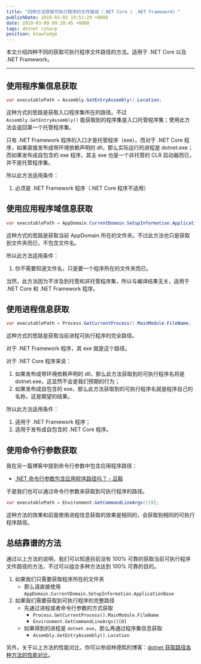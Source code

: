 ```yaml
---
title: "四种方法获取可执行程序的文件路径（.NET Core / .NET Framework）"
publishDate: 2019-03-03 19:51:29 +0800
date: 2019-03-09 09:10:45 +0800
tags: dotnet csharp
position: knowledge
---
```


本文介绍四种不同的获取可执行程序文件路径的方法。适用于 .NET Core 以及 .NET Framework。

---

<div id="toc"></div>

## 使用程序集信息获取

```csharp
var executablePath = Assembly.GetEntryAssembly().Location;
```

这种方式的思路是获取入口程序集所在的路径。不过 `Assembly.GetEntryAssembly()` 能获取到的程序集是入口托管程序集；使用此方法会返回第一个托管程序集。

只有 .NET Framework 程序的入口才是托管程序（exe）。而对于 .NET Core 程序，如果直接发布成带环境依赖声明的 dll，那么实际运行的进程是 dotnet.exe；而如果发布成自包含的 exe 程序，其主 exe 也是一个非托管的 CLR 启动器而已，并不是托管程序集。

所以此方法适用条件：

1. 必须是 .NET Framework 程序（.NET Core 程序不适用）

## 使用应用程序域信息获取

```csharp
var executablePath = AppDomain.CurrentDomain.SetupInformation.ApplicationBase;
```

这种方式的思路是获取当前 AppDomain 所在的文件夹。不过此方法也只是获取到文件夹而已，不包含文件名。

所以此方法适用条件：

1. 你不需要知道文件名，只是要一个程序所在的文件夹而已。

当然，此方法因为不涉及到托管和非托管程序集，所以与编译结果无关，适用于 .NET Core 和 .NET Framework 程序。

## 使用进程信息获取

```csharp
var executablePath = Process.GetCurrentProcess().MainModule.FileName;
```

这种方式的思路是获取当前进程可执行程序的完全路径。

对于 .NET Framework 程序，其 exe 就是这个路径。

对于 .NET Core 程序来说：

1. 如果发布成带环境依赖声明的 dll，那么此方法获取到的可执行程序名将是 dotnet.exe，这显然不会是我们预期的行为；
1. 如果发布成自包含的 exe，那么此方法获取到的可执行程序名就是程序自己的名称，这是期望的结果。

所以此方法适用条件：

1. 适用于 .NET Framework 程序；
1. 适用于发布成自包含的 .NET Core 程序。

## 使用命令行参数获取

我在另一篇博客中提到命令行参数中包含应用程序路径：

- [.NET 命令行参数包含应用程序路径吗？ - 吕毅](/post/when-will-the-command-line-args-contain-the-executable-path)

于是我们也可以通过命令行参数来获取到可执行程序的路径。

```csharp
var executablePath = Environment.GetCommandLineArgs()[0];
```

这种方法的效果和前面使用进程信息获取的效果是相同的，会获取到相同的可执行程序路径。

## 总结靠谱的方法

通过以上方法的说明，我们可以知道目前没有 100% 可靠的获取当前可执行程序文件路径的方法，不过可以组合多种方法达到 100% 可靠的目的。

1. 如果我们只需要获取程序所在的文件夹
    - 那么请直接使用 `AppDomain.CurrentDomain.SetupInformation.ApplicationBase`
1. 如果我们需要获取到可执行程序的完整路径
    - 先通过进程或者命令行参数的方式获取
        - `Process.GetCurrentProcess().MainModule.FileName`
        - `Environment.GetCommandLineArgs()[0]`
    - 如果得到的进程是 `dotnet.exe`，那么再通过程序集信息获取
        - `Assembly.GetEntryAssembly().Location`

另外，关于以上方法的性能对比，你可以参阅林德熙的博客：[dotnet 获取路径各种方法的性能对比](https://blog.lindexi.com/post/dotnet-%E8%8E%B7%E5%8F%96%E7%A8%8B%E5%BA%8F%E6%89%80%E5%9C%A8%E8%B7%AF%E5%BE%84%E7%9A%84%E6%96%B9%E6%B3%95.html)。